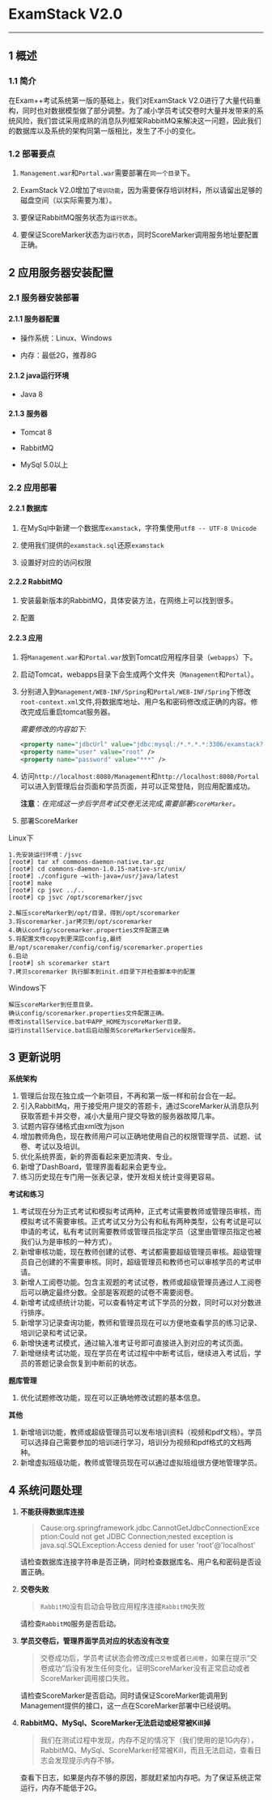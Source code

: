 # ExamStack V2.0

----

## 1 概述

### 1.1 简介


在Exam++考试系统第一版的基础上，我们对ExamStack V2.0进行了大量代码重构，同时也对数据模型做了部分调整。为了减小学员考试交卷时大量并发带来的系统风险，我们尝试采用成熟的消息队列框架RabbitMQ来解决这一问题，因此我们的数据库以及系统的架构同第一版相比，发生了不小的变化。

### 1.2 部署要点

1. `Management.war`和`Portal.war`需要部署在`同一个目录`下。

1. ExamStack V2.0增加了`培训功能`，因为需要保存培训材料，所以请留出足够的磁盘空间（以实际需要为准）。

1. 要保证RabbitMQ服务状态为`运行状态`。

1. 要保证ScoreMarker状态为`运行状态`，同时ScoreMarker调用服务地址要配置正确。

## 2 应用服务器安装配置

### 2.1 服务器安装部署

#### 2.1.1 服务器配置

- 操作系统：Linux、Windows
	
- 内存：最低2G，推荐8G

#### 2.1.2 java运行环境

- Java 8

#### 2.1.3 服务器

- Tomcat 8

- RabbitMQ

- MySql 5.0以上

### 2.2 应用部署

#### 2.2.1 数据库

1. 在MySql中新建一个数据库`examstack`，字符集使用`utf8 -- UTF-8 Unicode`

1. 使用我们提供的`examstack.sql`还原`examstack`

1. 设置好对应的访问权限

#### 2.2.2 RabbitMQ

1. 安装最新版本的RabbitMQ，具体安装方法，在网络上可以找到很多。

1. 配置

#### 2.2.3 应用

1. 将`Management.war`和`Portal.war`放到Tomcat应用程序目录（`webapps`）下。
	
1. 启动Tomcat，webapps目录下会生成两个文件夹（`Management`和`Portal`）。
	
1. 分别进入到`Management/WEB-INF/Spring`和`Portal/WEB-INF/Spring`下修改`root-context.xml`文件,将数据库地址、用户名和密码修改成正确的内容。修改完成后重启tomcat服务器。

	*需要修改的内容如下:*
	
	```	xml
	<property name="jdbcUrl" value="jdbc:mysql:/*.*.*.*:3306/examstack?useUnicode=true&amp;characterEncoding=UTF-8" />
	<property name="user" value="root" />
	<property name="password" value="***" />
	```

1. 访问`http://localhost:8080/Management`和`http://localhost:8080/Portal`可以进入到管理后台页面和学员页面，并可以正常登陆，则应用配置成功。

	**注意**：*在完成这一步后学员考试交卷无法完成,需要部署`ScoreMarker`。*
	
1. 部署ScoreMarker


Linux下
    
    1.先安装运行环境：/jsvc
    [root#] tar xf commons-daemon-native.tar.gz
    [root#] cd commons-daemon-1.0.15-native-src/unix/ 
    [root#] ./configure –with-java=/usr/java/latest 
    [root#] make 
    [root#] cp jsvc ../..
    [root#] cp jsvc /opt/scoremarker/jsvc
   
	2.解压scoreMarker到/opt/目录，得到/opt/scoremarker
	3.将scoremarker.jar拷贝到/opt/scoremarker
	4.确认config/scoremarker.properties文件配置正确
	5.将配置文件copy到更深层config,最终是/opt/scoremaker/config/config/scoremarker.properties
	6.启动
    [root#] sh scoremarker start
	7.拷贝scoremarker 执行脚本到init.d目录下并检查脚本中的配置
	

Windows下
	
	解压scoreMarker到任意目录。
	确认config/scoremarker.properties文件配置正确。
	修改installService.bat中APP_HOME为scoreMarker目录。
    运行installService.bat后启动服务ScoreMarkerService服务。

## 3 更新说明

**系统架构**

1. 管理后台现在独立成一个新项目，不再和第一版一样和前台合在一起。
1. 引入RabbitMq，用于接受用户提交的答题卡，通过ScoreMarker从消息队列获取答题卡并交卷，减小大量用户提交导致的服务器故障几率。
1. 试题内容存储格式由xml改为json
1. 增加教师角色，现在教师用户可以正确地使用自己的权限管理学员、试题、试卷、考试以及培训。
1. 优化系统界面，新的界面看起来更加清爽、专业。
1. 新增了DashBoard，管理界面看起来会更专业。
1. 练习历史现在专门用一张表记录，使开发相关统计变得更容易。

**考试和练习**

1. 考试现在分为正式考试和模拟考试两种，正式考试需要教师或管理员审核，而模拟考试不需要审核。正式考试又分为公有和私有两种类型，公有考试是可以申请的考试，私有考试则需要教师或管理员指定学员（这里由管理员指定也被我们认为是审核的一种方式）。
1. 新增审核功能，现在教师创建的试卷、考试都需要超级管理员审核。超级管理员自己创建的不需要审核。同时，超级管理员和教师也可以审核学员的考试申请。
1. 新增人工阅卷功能。包含主观题的考试试卷，教师或超级管理员通过人工阅卷后可以确定最终分数。全部是客观题的试卷不需要阅卷。
1. 新增考试成绩统计功能，可以查看特定考试下学员的分数，同时可以对分数进行排序。
1. 新增学习记录查询功能，教师和管理员现在可以方便地查看学员的练习记录、培训记录和考试记录。
1. 新增快速考试模式，通过输入准考证号即可直接进入到对应的考试页面。
1. 新增继续考试功能，现在学员在考试过程中中断考试后，继续进入考试后，学员的答题记录会恢复到中断前的状态。

**题库管理**

1. 优化试题修改功能，现在可以正确地修改试题的基本信息。

**其他**

1. 新增培训功能，教师或超级管理员可以发布培训资料（视频和pdf文档）。学员可以选择自己需要参加的培训进行学习，培训分为视频和pdf格式的文档两种。
1. 新增虚拟班级功能，教师或管理员现在可以通过虚拟班组很方便地管理学员。


## 4 系统问题处理

1. **不能获得数据库连接**

	> Cause:org.springframework.jdbc.CannotGetJdbcConnectionException:Could not get JDBC Connection;nested exception is java.sql.SQLException:Access denied for user 'root'@'localhost'
	
	请检查数据库连接字符串是否正确，同时检查数据库名、用户名和密码是否设置正确。

1. **交卷失败**
	
	> `RabbitMQ`没有启动会导致应用程序连接`RabbitMQ`失败
	
	请检查`RabbitMQ`服务是否启动。

1. **学员交卷后，管理界面学员对应的状态没有改变**

	> 交卷成功后，学员考试状态会修改成`已交卷`或者`已阅卷`，如果在提示“交卷成功”后没有发生任何变化，证明ScoreMarker没有正常启动或者ScoreMarker调用接口失败。
	
	请检查ScoreMarker是否启动。同时请保证ScoreMarker能调用到Management提供的接口，这一点在ScoreMarker部署中已经说明。

1. **RabbitMQ、MySql、ScoreMarker无法启动或经常被Kill掉**

	> 我们在测试过程中发现，内存不足的情况下（我们使用的是1G内存），RabbitMQ、MySql、ScoreMarker经常被Kill，而且无法启动，查看日志会发现提示内存不够。
	
	查看下日志，如果是内存不够的原因，那就赶紧加内存吧。为了保证系统正常运行，内存不能低于2G。
